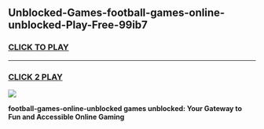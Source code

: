 
## Unblocked-Games-football-games-online-unblocked-Play-Free-99ib7
<h3>
<a href="https://premium76.site?title=football-games-online-unblocked&ref=23A">CLICK TO PLAY</a></h3>
<hr>

<h3>
<a href="https://premium76.site?title=football-games-online-unblocked&ref=23A">CLICK 2 PLAY</a>
  
</h3>

<a href="https://premium76.site?title=football-games-online-unblocked&ref=23A"><img src="https://clearcache.store/games.png"></a>


**football-games-online-unblocked games unblocked: Your Gateway to Fun and Accessible Online Gaming**
